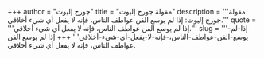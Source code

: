 +++
author = "جورج إليوت"
title = "مقولة جورج إليوت"
description = '''مقولة جورج إليوت: إذا لم يوسع الفن عواطف الناس، فإنه لا يفعل أي شيء أخلاقي.'''
quote = '''إذا لم يوسع الفن عواطف الناس، فإنه لا يفعل أي شيء أخلاقي.'''
slug = '''إذا-لم-يوسع-الفن-عواطف-الناس،-فإنه-لا-يفعل-أي-شيء-أخلاقي'''
+++
إذا لم يوسع الفن عواطف الناس، فإنه لا يفعل أي شيء أخلاقي.
